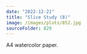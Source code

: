 ```yaml
---
date: "2022-12-21"
title: "Slice Study (8)"
image: /images/plots/852.jpg
sourceFolder: 829
---
```


A4 watercolor paper.
